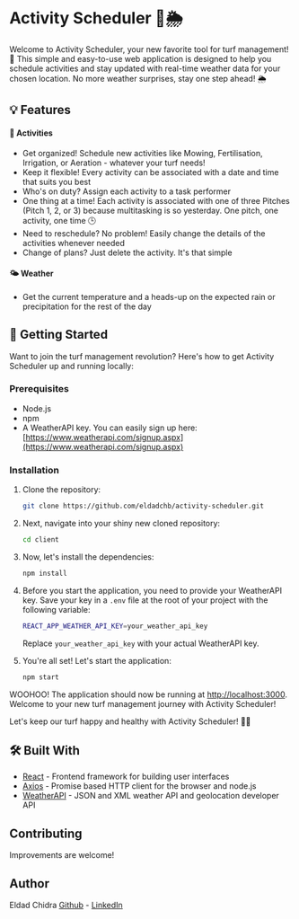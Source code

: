 # Activity Scheduler 🌱🌦️

Welcome to Activity Scheduler, your new favorite tool for turf management! 🙌 This simple and easy-to-use web application is designed to help you schedule activities and stay updated with real-time weather data for your chosen location. No more weather surprises, stay one step ahead! 🌦️

## 💡 Features

#### 📝 **Activities**

- Get organized! Schedule new activities like Mowing, Fertilisation, Irrigation, or Aeration - whatever your turf needs!
- Keep it flexible! Every activity can be associated with a date and time that suits you best
- Who's on duty? Assign each activity to a task performer
- One thing at a time! Each activity is associated with one of three Pitches (Pitch 1, 2, or 3) because multitasking is so yesterday. One pitch, one activity, one time 🕒
- Need to reschedule? No problem! Easily change the details of the activities whenever needed
- Change of plans? Just delete the activity. It's that simple

#### 🌤️ **Weather**

- Get the current temperature and a heads-up on the expected rain or precipitation for the rest of the day

## 🚀 Getting Started

Want to join the turf management revolution? Here's how to get Activity Scheduler up and running locally:

### Prerequisites

- Node.js
- npm
- A WeatherAPI key. You can easily sign up here: [https://www.weatherapi.com/signup.aspx](https://www.weatherapi.com/signup.aspx)

### Installation

1. Clone the repository:

    ```bash
    git clone https://github.com/eldadchb/activity-scheduler.git
    ```

2. Next, navigate into your shiny new cloned repository:

    ```bash
    cd client
    ```

3. Now, let's install the dependencies:

    ```bash
    npm install
    ```

4. Before you start the application, you need to provide your WeatherAPI key. Save your key in a `.env` file at the root of your project with the following variable:

    ```bash
    REACT_APP_WEATHER_API_KEY=your_weather_api_key
    ```

    Replace `your_weather_api_key` with your actual WeatherAPI key.

5. You're all set! Let's start the application:

    ```bash
    npm start
    ```

WOOHOO! The application should now be running at [http://localhost:3000](http://localhost:3000). Welcome to your new turf management journey with Activity Scheduler!

Let's keep our turf happy and healthy with Activity Scheduler! 🌱🎉


## 🛠️ Built With

- [React](https://reactjs.org) - Frontend framework for building user interfaces
- [Axios](https://axios-http.com/) - Promise based HTTP client for the browser and node.js
- [WeatherAPI](https://www.weatherapi.com/) - JSON and XML weather API and geolocation developer API


## Contributing

Improvements are welcome!

## Author

Eldad Chidra [Github](https://github.com/eldadchb) - [LinkedIn](https://www.linkedin.com/in/eldad-chidra/)